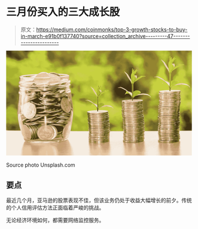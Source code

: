 # 三月份买入的三大成长股

> 原文：<https://medium.com/coinmonks/top-3-growth-stocks-to-buy-in-march-e91b0f137740?source=collection_archive---------47----------------------->

![](img/967b41ea3c17ad23057f8f483e1b68fa.png)

Source photo Unsplash.com

## 要点

最近几个月，亚马逊的股票表现不佳，但该业务仍处于收益大幅增长的前夕。传统的个人信用评估方法正面临着严峻的挑战。

无论经济环境如何，都需要网络监控服务。
